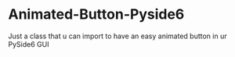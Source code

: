 # Animated-Button-Pyside6
Just a class that u can import to have an easy animated button in ur PySide6 GUI
